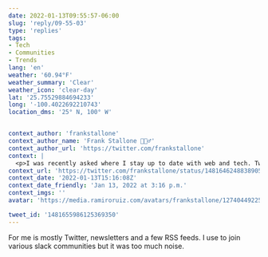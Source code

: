 ```yaml
---
date: 2022-01-13T09:55:57-06:00
slug: 'reply/09-55-03'
type: 'replies'
tags:
- Tech
- Communities
- Trends
lang: 'en'
weather: '60.94°F'
weather_summary: 'Clear'
weather_icon: 'clear-day'
lat: '25.75529884694233'
long: '-100.4022692210743'
location_dms: '25° N, 100° W'


context_author: 'frankstallone'
context_author_name: 'Frank Stallone 🧘🏻‍♂️'
context_author_url: 'https://twitter.com/frankstallone'
context: |
  <p>I was recently asked where I stay up to date with web and tech. Twitter, of course but I also review a few websites, Instagram and frequent many Discord and Slack communities. What about you?</p>
context_url: 'https://twitter.com/frankstallone/status/1481646248838905858'
context_date: '2022-01-13T15:16:08Z'
context_date_friendly: 'Jan 13, 2022 at 3:16 p.m.'
context_imgs: ''
avatar: 'https://media.ramiroruiz.com/avatars/frankstallone/1274044922564395010/RlkWqxPD_bigger.jpg'

tweet_id: '1481655986125369350'
---
```

For me is mostly Twitter, newsletters and a few RSS feeds. 
I use to join various slack communities but it was too much noise.